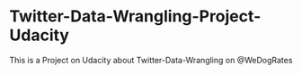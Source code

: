 # Twitter-Data-Wrangling-Project-Udacity
This is a Project on Udacity about Twitter-Data-Wrangling on @WeDogRates

